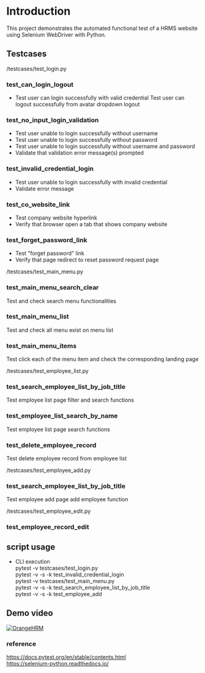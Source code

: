 # Introduction
This project demonstrates the automated functional test of a HRMS website using Selenium WebDriver with Python.

## Testcases
/testcases/test_login.py
### test_can_login_logout
- Test user can login successfully with valid credential
Test user can logout successfully from avatar dropdown logout 

### test_no_input_login_validation 
- Test user unable to login successfully without username
- Test user unable to login successfully without password
- Test user unable to login successfully without username and password
- Validate that validation error message(s) prompted

### test_invalid_credential_login
- Test user unable to login successfully with invalid credential
- Validate error message

### test_co_website_link
- Test company website hyperlink
- Verify that browser open a tab that shows company website  

### test_forget_password_link
- Test "forget password" link
- Verify that page redirect to reset password request page 

/testcases/test_main_menu.py
### test_main_menu_search_clear
Test and check search menu functionalities 
### test_main_menu_list
Test and check all menu exist on menu list 
### test_main_menu_items
Test click each of the menu item and check the corresponding landing page 

/testcases/test_employee_list.py
### test_search_employee_list_by_job_title
Test employee list page filter and search functions 
### test_employee_list_search_by_name
Test employee list page search functions 
### test_delete_employee_record
Test delete employee record from employee list


/testcases/test_employee_add.py
### test_search_employee_list_by_job_title
Test employee add page add employee function 

/testcases/test_employee_edit.py
### test_employee_record_edit

## script usage
- CLI execution \
pytest -v testcases/test_login.py \
pytest -v -s -k test_invalid_credential_login \
pytest -v testcases/test_main_menu.py \
pytest -v -s -k test_search_employee_list_by_job_title \
pytest -v -s -k test_employee_add


## Demo video
[![OrangeHRM](https://img.youtube.com/vi/sWl8E4bha0E/0.jpg)](https://www.youtube.com/watch?v=sWl8E4bha0E)

### reference
https://docs.pytest.org/en/stable/contents.html \
https://selenium-python.readthedocs.io/ 